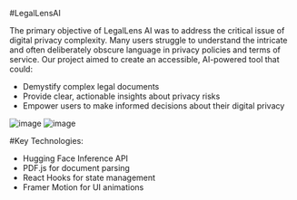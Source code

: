 #LegalLensAI

The primary objective of LegalLens AI was to address the critical issue of digital privacy complexity. Many users struggle to understand the intricate and often deliberately obscure language in privacy policies and terms of service. Our project aimed to create an accessible, AI-powered tool that could:
- Demystify complex legal documents
- Provide clear, actionable insights about privacy risks
- Empower users to make informed decisions about their digital privacy

![image](https://github.com/user-attachments/assets/2d662b47-b4fd-4886-81ca-dc874b5bc5fc)
![image](https://github.com/user-attachments/assets/c9683067-f4de-44eb-9e3d-95fc7771897a)

#Key Technologies:
- Hugging Face Inference API
- PDF.js for document parsing
- React Hooks for state management
- Framer Motion for UI animations
